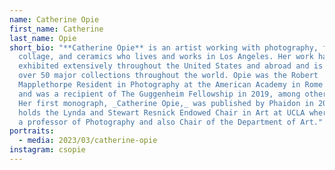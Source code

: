 ```yaml
---
name: Catherine Opie
first_name: Catherine
last_name: Opie
short_bio: "**Catherine Opie** is an artist working with photography, film,
  collage, and ceramics who lives and works in Los Angeles. Her work has been
  exhibited extensively throughout the United States and abroad and is held in
  over 50 major collections throughout the world. Opie was the Robert
  Mapplethorpe Resident in Photography at the American Academy in Rome for 2021
  and was a recipient of The Guggenheim Fellowship in 2019, among other awards.
  Her first monograph, _Catherine Opie,_ was published by Phaidon in 2021. She
  holds the Lynda and Stewart Resnick Endowed Chair in Art at UCLA where she is
  a professor of Photography and also Chair of the Department of Art."
portraits:
  - media: 2023/03/catherine-opie
instagram: csopie
---
```

